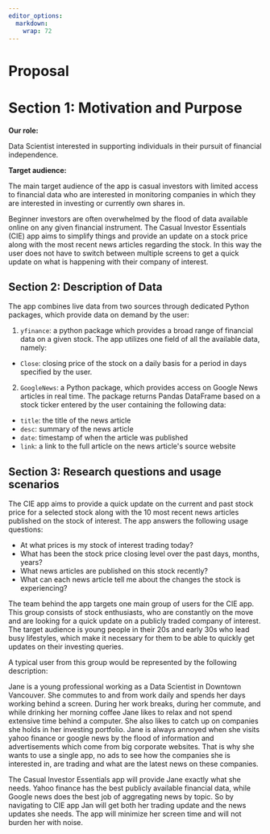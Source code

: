 ```yaml
---
editor_options: 
  markdown: 
    wrap: 72
---
```


# Proposal

# Section 1: Motivation and Purpose

**Our role:** 

Data Scientist interested in supporting individuals in their pursuit of financial independence.  

**Target audience:** 

The main target audience of the app is casual investors with limited access to financial data who are interested in monitoring companies in which they are interested in investing or currently own shares in.

Beginner investors are often overwhelmed by the flood of data available online on any given financial instrument.  The Casual Investor Essentials (CIE) app aims to simplify things and provide an update on a stock price along with the most recent news articles regarding the stock.  In this way the user does not have to switch between multiple screens to get a quick update on what is happening with their company of interest.


## Section 2: Description of Data

The app combines live data from two sources through dedicated Python packages, which provide data on demand by the user:

1. `yfinance`: a python package which provides a broad range of financial data on a given stock.  The app utilizes one field of all the available data, namely:

- `Close`: closing price of the stock on a daily basis for a period in days specified by the user.

2. `GoogleNews`: a Python package, which provides access on Google News articles in real time. The package returns Pandas DataFrame based on a stock ticker entered by the user containing the following data:
- `title`: the title of the news article
- `desc`: summary of the news article
- `date`: timestamp of when the article was published
- `link`: a link to the full article on the news article's source website


## Section 3: Research questions and usage scenarios

The CIE app aims to provide a quick update on the current and past stock price for a selected stock along with the 10 most recent news articles published on the stock of interest. The app answers the following usage questions:

- At what prices is my stock of interest trading today?
- What has been the stock price closing level over the past days, months, years?
- What news articles are published on this stock recently?
- What can each news article tell me about the changes the stock is experiencing?

The team behind the app targets one main group of users for the CIE app. This group consists of stock enthusiasts, who are constantly on the move and are looking for a quick update on a publicly traded company of interest. The target audience is young people in their 20s and early 30s who lead busy lifestyles, which make it necessary for them to be able to quickly get updates on their investing queries.

A typical user from this group would be represented by the following description:

Jane is a young professional working as a Data Scientist in Downtown Vancouver.  She commutes to and from work daily and spends her days working behind a screen.  During her work breaks, during her commute, and while drinking her morning coffee Jane likes to relax and not spend extensive time behind a computer.  She also likes to catch up on companies she holds in her investing portfolio.  Jane is always annoyed when she visits yahoo finance or google news by the flood of information and advertisements which come from big corporate websites.  That is why she wants to use a single app, no ads to see how the companies she is interested in, are trading and what are the latest news on these companies.


The Casual Investor Essentials app will provide Jane exactly what she needs.  Yahoo finance has the best publicly available financial data, while Google news does the best job of aggregating news by topic.  So by navigating to CIE app Jan will get both her trading update and the news updates she needs.  The app will minimize her screen time and will not burden her with noise.  
